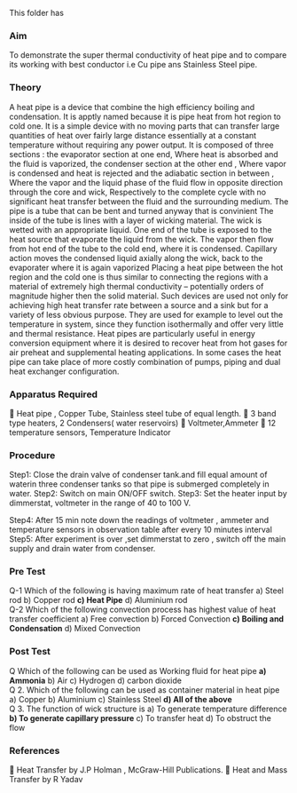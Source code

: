 This folder has 
### Aim
To demonstrate the super thermal conductivity of heat pipe and to compare its working with best conductor i.e Cu pipe ans Stainless Steel pipe.
### Theory
A heat pipe is a device that combine the high efficiency boiling and condensation. It is apptly named because it is pipe heat from hot region to cold one. It is a simple device with no moving parts that can transfer large quantities of heat over fairly large distance essentially at a constant temperature without requiring any power output. It is composed of three sections : the evaporator section at one end, Where heat is absorbed and the fluid is vaporized, the condenser section at the other end , Where vapor is condensed and heat is rejected and the adiabatic section in between , Where the vapor and the liquid phase of the fluid flow in opposite direction through the core and wick, Respectively to the complete cycle with no significant heat transfer between the fluid and the surrounding medium. The pipe is a tube that can be bent and turned anyway that is convinient 
The inside of the tube is lines with a layer of wicking material. The wick is wetted with an appropriate liquid. One end of the tube is exposed to the heat source that evaporate the liquid from the wick. The vapor then flow from hot end of the tube to the cold end, where it is condensed. Capillary action moves the condensed liquid axially along the wick, back to the evaporater where it is again vaporized
Placing a heat pipe between the hot region and the cold one is thus similar to connecting the regions with a material of extremely high thermal conductivity – potentially orders of magnitude higher then the solid material. Such devices are used not only for achieving high heat transfer rate between a source and a sink but for a variety of less obvious purpose. They are used for example to level out the temperature in system, since they function isothermally and offer very little and thermal resistance. Heat pipes are particularly useful in energy conversion equipment where it is desired to recover heat from hot gases for air preheat and supplemental heating applications. In some cases the heat pipe can take place of more costly combination of pumps, piping and dual heat exchanger configuration. 
### Apparatus Required
	Heat pipe , Copper Tube, Stainless steel tube of equal length.
	3 band type heaters, 2 Condensers( water reservoirs)
	Voltmeter,Ammeter
	12 temperature sensors, Temperature Indicator
### Procedure
Step1: Close the drain valve of condenser tank.and fill equal amount of waterin three condenser tanks so that pipe is submerged completely in water.
Step2: Switch on main ON/OFF switch.
Step3: Set the heater input by dimmerstat, voltmeter in the range of 40 to 100 V.

Step4: After 15 min note down the readings of voltmeter , ammeter and temperature sensors in observation table after every 10 minutes interval 
Step5: After experiment is over ,set dimmerstat to zero , switch off the main supply and drain water from condenser.

### Pre Test
Q-1 Which of the following is having maximum rate of heat transfer
a)	Steel rod
b)	Copper rod
<b>c)	Heat Pipe</b>
d)	Aluminium rod
<br>
Q-2 Which of the following convection process has highest value of heat transfer coefficient
a) Free convection
b) Forced Convection
<b>c) Boiling and Condensation</b>
d) Mixed Convection
<br>
### Post Test<br>
Q Which of the following can be used as Working fluid for heat pipe 
<b>a) Ammonia</b>
b) Air
c) Hydrogen
d) carbon dioxide
<br>
Q 2. Which of the following can be used as container material in heat pipe
a) Copper
b) Aluminium
c) Stainless Steel
<b>d) All of the above</b>
<br>
Q 3. The function of wick structure is
a) To generate temperature difference
<b>b) To generate capillary pressure</b>
c) To transfer heat
d) To obstruct the flow
<br>
### References
	Heat Transfer by J.P Holman , McGraw-Hill Publications.
	Heat and Mass Transfer by  R Yadav

